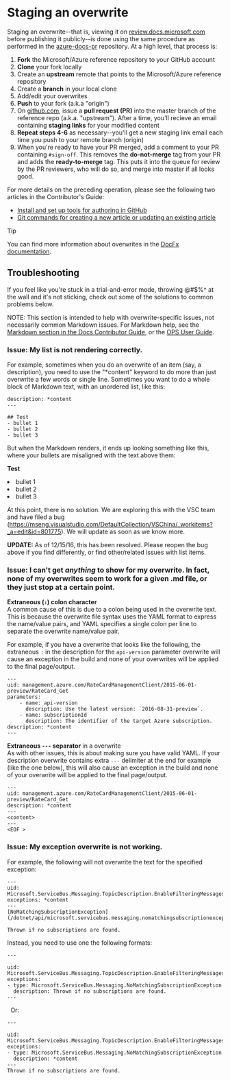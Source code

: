﻿# Staging an overwrite

Staging an overwrite--that is, viewing it on [review.docs.microsoft.com](https://review.docs.microsoft.com) before publishing it publicly--is done using the same procedure as performed in the [azure-docs-pr](https://github.com/Microsoft/azure-docs-pr) repository. At a high level, that process is:

1. **Fork** the Microsoft/Azure reference repository to your GitHub account
2. **Clone** your fork locally
3. Create an **upstream** remote that points to the Microsoft/Azure reference repository
4. Create a **branch** in your local clone
5. Add/edit your overwrites
6. **Push** to your fork (a.k.a "origin")
7. On [github.com](http://github.com), issue a **pull request (PR)** into the master branch of the reference repo (a.k.a. "upstream"). After a time, you'll recieve an email containing **staging links** for your modified content
8. **Repeat steps 4-6** as necessary--you'll get a new staging link email each time you push to your remote branch (origin)
9. When you're ready to have your PR merged, add a comment to your PR containing `#sign-off`. This removes the **do-not-merge** tag from your PR and adds the **ready-to-merge** tag. This puts it into the queue for review by the PR reviewers, who will do so, and merge into master if all looks good.

For more details on the preceding operation, please see the following two articles in the Contributor's Guide:

* [Install and set up tools for authoring in GitHub](https://github.com/Microsoft/azure-docs/blob/master/contributor-guide/tools-and-setup.md)
* [Git commands for creating a new article or updating an existing article](https://github.com/Microsoft/azure-docs/blob/master/contributor-guide/git-commands-for-master.md)

> [!TIP]
> You can find more information about overwrites in the [DocFx documentation](https://dotnet.github.io/docfx/tutorial/intro_overwrite_files.html).
>

## Troubleshooting

If you feel like you're stuck in a trial-and-error mode, throwing @#$%^ at the wall and it's not sticking, check out some of the solutions to common problems below. 

NOTE: This section is intended to help with overwrite-specific issues, not necessarily common Markdown issues. For Markdown help, see the [Markdown section in the Docs Contributor Guide](https://stage.docs.microsoft.com/en-us/contribute/markdown), or the [OPS User Guide](https://opsdocs.azurewebsites.net/en-us/opsdocs/partnerdocs/gfm?branch=master).

### Issue: My list is not rendering correctly.

For example, sometimes when you do an overwrite of an item (say, a description), you need to use the "*content" keyword to do more than just overwrite a few words or single line. Sometimes you want to do a whole block of Markdown text, with an unordered list, like this: 

```
description: *content
---

## Test
- bullet 1  
- bullet 2  
- bullet 3  

```

But when the Markdown renders, it ends up looking something like this, where your bullets are misaligned with the text above them:

<b>Test</b>
<li>bullet 1</li>
<li>bullet 2</li>
<li>bullet 3</li>

At this point, there is no solution. We are exploring this with the VSC team and have filed a bug (https://mseng.visualstudio.com/DefaultCollection/VSChina/_workitems?_a=edit&id=801775). We will update as soon as we know more.

**UPDATE:** As of 12/15/16, this has been resolved. Please reopen the bug above if you find differently, or find other/related issues with list items. 

### Issue: I can't get *anything* to show for my overwrite. In fact, none of my overwrites seem to work for a given .md file, or they just stop at a certain point.

**Extraneous (`:`) colon character**  
A common cause of this is due to a colon being used in the overwrite text. This is because the overwrite file syntax uses the YAML format to express the name/value pairs, and YAML specifies a single colon per line to separate the overwrite name/value pair.

For example, if you have a overwrite that looks like the following, the extraneous `:` in the description for the `api-version` parameter overwrite will cause an exception in the build and none of your overwrites will be applied to the final page/output.

```
---
uid: management.azure.com/RateCardManagementClient/2015-06-01-preview/RateCard_Get
parameters:
    - name: api-version
      description: Use the latest version: `2016-08-31-preview`.
    - name: subscriptionId
      description: The identifier of the target Azure subscription. 
description: *content
---
```

**Extraneous `---` separator** in a overwrite  
As with other issues, this is about making sure you have valid YAML. If your description overwrite contains extra `---` delimiter at the end for example (like the one below), this will also cause an exception in the build and none of your overwrite will be applied to the final page/output.

```
---
uid: management.azure.com/RateCardManagementClient/2015-06-01-preview/RateCard_Get
description: *content
---
<content>
---
<EOF > 
```

### Issue: My exception overwrite is not working.
For example, the following will not overwrite the text for the specified exception:

```
---
uid: Microsoft.ServiceBus.Messaging.TopicDescription.EnableFilteringMessagesBeforePublishing
exceptions: *content
---
[NoMatchingSubscriptionException](/dotnet/api/microsoft.servicebus.messaging.nomatchingsubscriptionexception)

Thrown if no subscriptions are found.
```

Instead, you need to use one the following formats:

```
---

uid: Microsoft.ServiceBus.Messaging.TopicDescription.EnableFilteringMessagesBeforePublishing
exceptions: 
- type: Microsoft.ServiceBus.Messaging.NoMatchingSubscriptionException 
  description: Thrown if no subscriptions are found.
---
```
 
Or:

```
---

uid: Microsoft.ServiceBus.Messaging.TopicDescription.EnableFilteringMessagesBeforePublishing
exceptions: 
- type: Microsoft.ServiceBus.Messaging.NoMatchingSubscriptionException
  description: *content
---
Thrown if no subscriptions are found.

```
